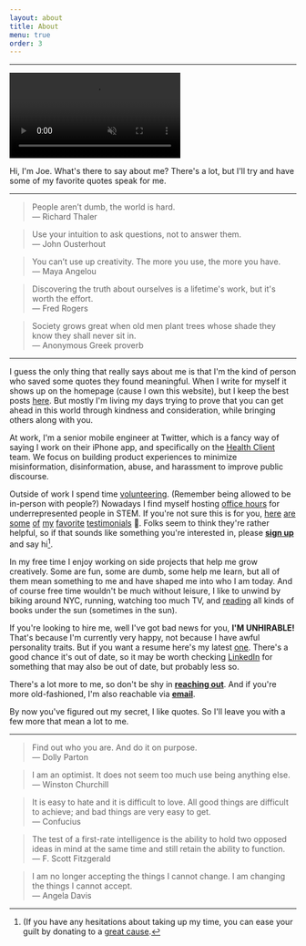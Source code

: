 ```yaml
---
layout: about
title: About
menu: true
order: 3
---
```


---
<video autoplay playsinline muted loop style="max-width: 100%">
  <source src="{{ site.url }}/assets/img/welcome.mp4" type="video/mp4">
</video>

Hi, I'm Joe. What's there to say about me? There's a lot, but I'll try and have some of my favorite quotes speak for me.

---

> People aren’t dumb, the world is hard.
><br> — Richard Thaler

> Use your intuition to ask questions, not to answer them.
><br> — John Ousterhout

> You can’t use up creativity. The more you use, the more you have.
><br> — Maya Angelou

> Discovering the truth about ourselves is a lifetime's work, but it's worth the effort.
><br> — Fred Rogers

> Society grows great when old men plant trees whose shade they know they shall never sit in.
><br> — Anonymous Greek proverb

---

I guess the only thing that really says about me is that I'm the kind of person who saved some quotes they found meaningful. When I write for myself it shows up on the homepage (cause I own this website), but I keep the best posts [here](https://www.fabisevi.ch/tag/featured-posts/). But mostly I'm living my days trying to prove that you can get ahead in this world through kindness and consideration, while bringing others along with you.

At work, I'm a senior mobile engineer at Twitter, which is a fancy way of saying I work on their iPhone app, and specifically on the [Health Client](https://blog.twitter.com/en_us/topics/company/2019/health-update.html) team. We focus on building product experiences to minimize misinformation, disinformation, abuse, and harassment to improve public discourse.

Outside of work I spend time [volunteering](https://twitter.com/AlexPaul/status/1317197327065559040). (Remember being allowed to be in-person with people?) Nowadays I find myself hosting [office hours](https://twitter.com/mergesort/status/1269382008570023936) for underrepresented people in STEM. If you're not sure this is for you, [here](https://twitter.com/saltformysquid/status/1324680977365536769) [are](https://twitter.com/AlexPaul/status/1321224160073404417) [some](https://twitter.com/digimarktech/status/1269385718104801287) [of](https://twitter.com/swiftysanders/status/1282011590531809280) [my](https://twitter.com/zoha131/status/1276896905834856448) [favorite](https://twitter.com/coder_pilot/status/1273733450785189888) [testimonials](https://twitter.com/objectivechris/status/1272900957131747331) 🥰. Folks seem to think they're rather helpful, so if that sounds like something you're interested in, please **[sign up](https://calendly.com/mergesort/office-hours)** and say hi[^1].

In my free time I enjoy working on side projects that help me grow creatively. Some are fun, some are dumb, some help me learn, but all of them mean something to me and have shaped me into who I am today. And of course free time wouldn't be much without leisure, I like to unwind by biking around NYC, running, watching too much TV, and [reading](https://fabisevi.ch/reading-list) all kinds of books under the sun (sometimes in the sun). 

If you're looking to hire me, well I've got bad news for you, **I'M UNHIRABLE!** That's because I'm currently very happy, not because I have awful personality traits. But if you want a resume here's my latest [one](https://fabisevi.ch/assets/Joe-Fabisevich--Resume.pdf). There's a good chance it's out of date, so it may be worth checking [LinkedIn](https://linkedin.com/in/devjoe) for something that may also be out of date, but probably less so.

There's a lot more to me, so don't be shy in **[reaching out](https://twitter.com/mergesort)**. And if you're more old-fashioned, I'm also reachable via **[email](mailto:ireadeveryemail@fabisevi.ch)**.

By now you've figured out my secret, I like quotes. So I'll leave you with a few more that mean a lot to me.

---

> Find out who you are. And do it on purpose.
><br> — Dolly Parton

> I am an optimist. It does not seem too much use being anything else.
><br> — Winston Churchill

> It is easy to hate and it is difficult to love. All good things are difficult to achieve; and bad things are very easy to get.
><br> — Confucius

> The test of a first-rate intelligence is the ability to hold two opposed ideas in mind at the same time and still retain the ability to function.
><br> — F. Scott Fitzgerald

> I am no longer accepting the things I cannot change. I am changing the things I cannot accept.
><br> — Angela Davis

[^1]: (If you have any hesitations about taking up my time, you can ease your guilt by donating to a [great cause](http://www.blackgirlscode.com/).